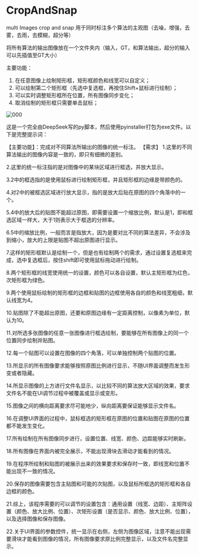 # CropAndSnap
multi Images crop and snap
用于同时标注多个算法的主观图（去噪，增强，去雾，去雨，去模糊，超分等）

将所有算法的输出图像放在一个文件夹内（输入，GT，和算法输出，超分的输入可以先插值至GT大小）

主要功能：
1. 在任意图像上绘制矩形框，矩形框颜色和线宽可以自定义；
2. 可以绘制第二个矩形框（先选中复选框，再按住Shift+鼠标进行绘制）；
3. 可以实时调整矩形框所在位置，所有图像同步变化；
4. 取消绘制的矩形框只需要单击鼠标；

![000](https://github.com/user-attachments/assets/8167565e-6302-4b16-9294-ecfcd3b78b48)


这是一个完全由DeepSeek写的py脚本，然后使用pyinstaller打包为exe文件。以下是完整提示词：

【主要功能】：完成对不同算法所输出的图像的统一标注。
【需求】
1.这里的不同算法输出的图像内容是一致的，即只有细微的差别。

2.这里的统一标注指的是对图像中的某块区域进行框选，并放大显示。

3.2中的框选指的是使用鼠标进行绘制矩形框，并且矩形框的边缘是带颜色的。

4.对2中的被框选区域进行放大显示，指的是放大后贴在原图的四个角落中的一个。

5.4中的放大后的贴图不能超过原图，即需要设置一个缩放比例，默认是1，即和框选区域一样大，大于1则表示大于框选的分辨率。

6.5中的缩放比例，一般而言是指放大，因为是要对比不同的算法差异，不会涉及到缩小，放大的上限是贴图不超出原图进行显示。

7.这样的矩形框默认是绘制一个，但是也有绘制两个的需求，通过设置复选框来完成，选中复选框后，按住shift即可使用鼠标拖动进行绘制。

8.两个矩形框的线宽使用统一的设置，颜色可以各自设置，默认主矩形框为红色，次矩形框为绿色。

9.两个使用鼠标绘制的矩形框的边框和贴图的边框使用各自的颜色和线宽粗细，默认线宽为4。

10.贴图除了不能超出原图，还要和原图边缘有一定距离控制，以像素为单位，默认为10。

11.对所选多张图像的任意一张图像进行框选绘制，要能够在所有图像上的同一个位置同步绘制并贴图。

12.每一个贴图可以设置在图像的四个角落，可以单独控制两个贴图的位置。

13.所显示的所有图像要求能够按照原图比例进行显示，不随UI界面调整而发生形变或者隐藏。

14.所显示图像的上方进行文件名显示，以比较不同的算法放大区域的效果，要求文件名不能在UI调节过程中被覆盖或显示或变形。

15.图像之间的横向距离要求尽可能地少，纵向距离要保证能够显示文件名。

16.在调整UI界面的过程中，鼠标框选的矩形框在原图的位置和贴图在原图的位置都不能发生变化。

17.所有绘制在所有图像同步进行，设置位置、线宽、颜色、边距能够实时刷新。

18.所有图像在界面内被完全展示，不能出现滑块去滑动才能看到的情况。

19.在程序所绘制和贴图的被展示出来的效果要求和保存时一致，即线宽和位置不能出现不一致的情况。

20.保存的图像需要包含主贴图和可能的次贴图，以及鼠标所框选的矩形框和各自边框的颜色。

21.综上，该程序需要的可以调节的设置包含：通用设置（线宽、边距）、主矩阵设置（颜色、放大比例、位置）、次矩形设置（是否显示、颜色、放大比例、位置），以及选择图像和保存图像。

22.关于UI界面的参数控件，统一显示在右侧，左侧为图像区域，注意不能出现需要滑块才能看到图像的情况，所有图像要求原比例完整显示，以及文件名完整显示。
